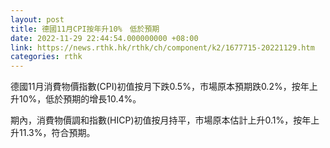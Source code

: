 ```yaml
---
layout: post
title: 德國11月CPI按年升10%　低於預期
date: 2022-11-29 22:44:54.000000000 +08:00
link: https://news.rthk.hk/rthk/ch/component/k2/1677715-20221129.htm
categories: rthk
---
```


德國11月消費物價指數(CPI)初值按月下跌0.5%，市場原本預期跌0.2%，按年上升10%，低於預期的增長10.4%。

期內，消費物價調和指數(HICP)初值按月持平，市場原本估計上升0.1%，按年上升11.3%，符合預期。
